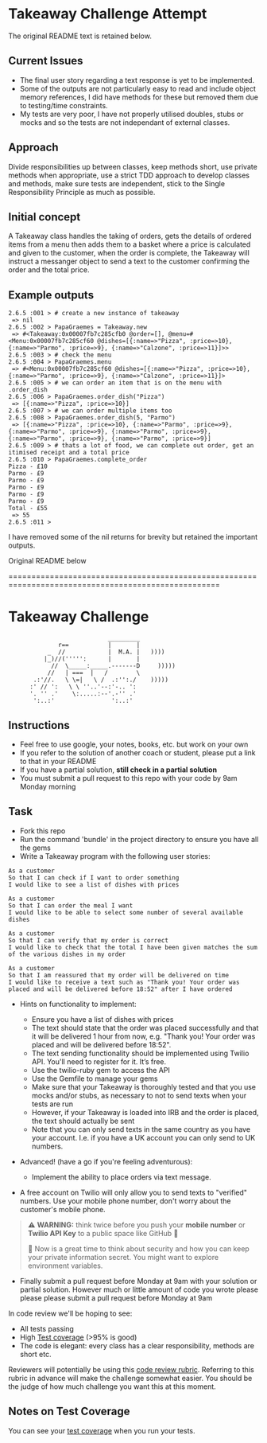 Takeaway Challenge Attempt
==========================

The original README text is retained below.


Current Issues
--------------

- The final user story regarding a text response is yet to be implemented.
- Some of the outputs are not particularly easy to read and include object memory references, I did have methods for these but removed them due to testing/time constraints.
- My tests are very poor, I have not properly utilised doubles, stubs or mocks and so the tests are
not independant of external classes.


Approach
--------

Divide responsibilities up between classes, keep methods short, use private methods when
appropriate, use a strict TDD approach to develop classes and methods, make sure tests are independent, stick to the Single Responsibility Principle as much as possible.

Initial concept
---------------

A Takeaway class handles the taking of orders, gets the details of ordered items from a menu
then adds them to a basket where a price is calculated and given to the customer, when the order
is complete, the Takeaway will instruct a messanger object to send a text to the customer confirming
the order and the total price.

Example outputs
---------------

````
2.6.5 :001 > # create a new instance of takeaway
 => nil 
2.6.5 :002 > PapaGraemes = Takeaway.new
 => #<Takeaway:0x00007fb7c285cfb0 @order=[], @menu=#<Menu:0x00007fb7c285cf60 @dishes=[{:name=>"Pizza", :price=>10}, {:name=>"Parmo", :price=>9}, {:name=>"Calzone", :price=>11}]>> 
2.6.5 :003 > # check the menu
2.6.5 :004 > PapaGraemes.menu
 => #<Menu:0x00007fb7c285cf60 @dishes=[{:name=>"Pizza", :price=>10}, {:name=>"Parmo", :price=>9}, {:name=>"Calzone", :price=>11}]> 
2.6.5 :005 > # we can order an item that is on the menu with .order_dish
2.6.5 :006 > PapaGraemes.order_dish("Pizza")
 => [{:name=>"Pizza", :price=>10}] 
2.6.5 :007 > # we can order multiple items too
2.6.5 :008 > PapaGraemes.order_dish(5, "Parmo")
 => [{:name=>"Pizza", :price=>10}, {:name=>"Parmo", :price=>9}, {:name=>"Parmo", :price=>9}, {:name=>"Parmo", :price=>9}, {:name=>"Parmo", :price=>9}, {:name=>"Parmo", :price=>9}] 
2.6.5 :009 > # thats a lot of food, we can complete out order, get an itimised receipt and a total price
2.6.5 :010 > PapaGraemes.complete_order
Pizza - £10
Parmo - £9
Parmo - £9
Parmo - £9
Parmo - £9
Parmo - £9
Total - £55
 => 55 
2.6.5 :011 >
````
I have removed some of the nil returns for brevity but retained the important outputs.

Original README below

====================================================================================================





Takeaway Challenge
==================
```
                            _________
              r==           |       |
           _  //            |  M.A. |   ))))
          |_)//(''''':      |       |
            //  \_____:_____.-------D     )))))
           //   | ===  |   /        \
       .:'//.   \ \=|   \ /  .:'':./    )))))
      :' // ':   \ \ ''..'--:'-.. ':
      '. '' .'    \:.....:--'.-'' .'
       ':..:'                ':..:'

 ```

Instructions
-------

* Feel free to use google, your notes, books, etc. but work on your own
* If you refer to the solution of another coach or student, please put a link to that in your README
* If you have a partial solution, **still check in a partial solution**
* You must submit a pull request to this repo with your code by 9am Monday morning

Task
-----

* Fork this repo
* Run the command 'bundle' in the project directory to ensure you have all the gems
* Write a Takeaway program with the following user stories:

```
As a customer
So that I can check if I want to order something
I would like to see a list of dishes with prices

As a customer
So that I can order the meal I want
I would like to be able to select some number of several available dishes

As a customer
So that I can verify that my order is correct
I would like to check that the total I have been given matches the sum of the various dishes in my order

As a customer
So that I am reassured that my order will be delivered on time
I would like to receive a text such as "Thank you! Your order was placed and will be delivered before 18:52" after I have ordered
```

* Hints on functionality to implement:
  * Ensure you have a list of dishes with prices
  * The text should state that the order was placed successfully and that it will be delivered 1 hour from now, e.g. "Thank you! Your order was placed and will be delivered before 18:52".
  * The text sending functionality should be implemented using Twilio API. You'll need to register for it. It’s free.
  * Use the twilio-ruby gem to access the API
  * Use the Gemfile to manage your gems
  * Make sure that your Takeaway is thoroughly tested and that you use mocks and/or stubs, as necessary to not to send texts when your tests are run
  * However, if your Takeaway is loaded into IRB and the order is placed, the text should actually be sent
  * Note that you can only send texts in the same country as you have your account. I.e. if you have a UK account you can only send to UK numbers.

* Advanced! (have a go if you're feeling adventurous):
  * Implement the ability to place orders via text message.

* A free account on Twilio will only allow you to send texts to "verified" numbers. Use your mobile phone number, don't worry about the customer's mobile phone.

> :warning: **WARNING:** think twice before you push your **mobile number** or **Twilio API Key** to a public space like GitHub :eyes:
>
> :key: Now is a great time to think about security and how you can keep your private information secret. You might want to explore environment variables.

* Finally submit a pull request before Monday at 9am with your solution or partial solution.  However much or little amount of code you wrote please please please submit a pull request before Monday at 9am


In code review we'll be hoping to see:

* All tests passing
* High [Test coverage](https://github.com/makersacademy/course/blob/master/pills/test_coverage.md) (>95% is good)
* The code is elegant: every class has a clear responsibility, methods are short etc.

Reviewers will potentially be using this [code review rubric](docs/review.md).  Referring to this rubric in advance will make the challenge somewhat easier.  You should be the judge of how much challenge you want this at this moment.

Notes on Test Coverage
------------------

You can see your [test coverage](https://github.com/makersacademy/course/blob/master/pills/test_coverage.md) when you run your tests.
